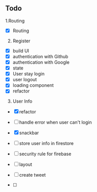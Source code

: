 ## Todo

1.Routing

- [x] Routing

2. Register

- [x] build UI
- [x] authentication with Github
- [x] authentication with Google
- [x] state
- [x] User stay login
- [x] user logout
- [x] loading component
- [x] refactor

3. User Info

- [x] refactor
- [ ] handle error when user can't login
- [x] snackbar

- [ ] store user info in firestore
- [ ] security rule for firebase

- [ ] layout
- [ ] create tweet
- [ ]
